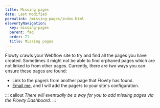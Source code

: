 ```yaml
---
title: Missing pages
date: Last Modified
permalink: /missing-pages/index.html
eleventyNavigation:
  key: missing-pages
  parent: faq
  order: 71
  title: Missing pages
---
```


Flowty crawls your Webflow site to try and find all the pages you have created. Sometimes it might not be able to find orphaned pages which are not linked to from other pages. Currently, there are two ways you can ensure these pages are found:

- Link to the page/s from another page that Flowty has found.
- [Email me](mailto:support@flowty.site), and I will add the page/s to your site's configuration.

::: callout
*There will eventually be a way for you to add missing pages via the Flowty Dashboard.*
:::